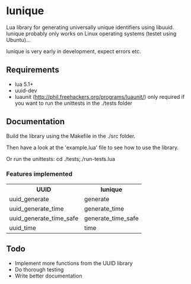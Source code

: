 # lunique #
Lua library for generating universally unique identifiers using libuuid.
lunique probably only works on Linux operating systems (testet using Ubuntu)...

lunique is very early in development, expect errors etc.

## Requirements ##
* lua 5.1+
* uuid-dev
* luaunit (http://phil.freehackers.org/programs/luaunit/) only required if you want to run the unittests in the ./tests folder

## Documentation ##
Build the library using the Makefile in the ./src folder.

Then have a look at the 'example.lua' file to see how to use the library.

Or run the unittests: cd ./tests;./run-tests.lua

### Features implemented ###
<table>
    <tr>
        <th>UUID</th>
        <th>lunique</th>
    </tr>
    <tr>
        <td>uuid_generate</td>
        <td>generate</td>
    </tr>
    <tr>
    	<td>uuid_generate_time</td>
    	<td>generate_time</td>
    </tr>
    <tr>
    	<td>uuid_generate_time_safe</td>
    	<td>generate_time_safe</td>
    </tr>
    <tr>
    	<td>uuid_time</td>
    	<td>time</td>
    </tr>
</table>

## Todo ##
* Implement more functions from the UUID library
* Do thorough testing
* Write better documentation
